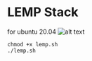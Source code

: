 # LEMP Stack
 for ubuntu 20.04
![alt text](https://i.imgur.com/kYv8Wtt.jpg)

```
chmod +x lemp.sh
./lemp.sh
```
